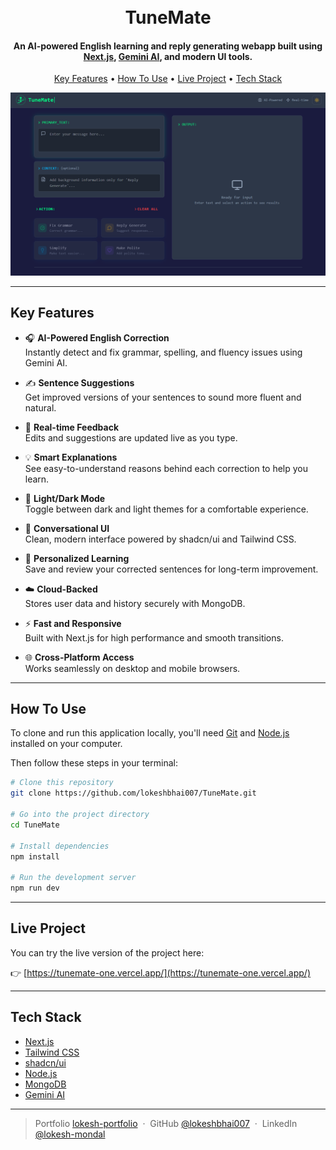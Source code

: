 <h1 align="center">
  <br>
  TuneMate
  <br>
</h1>

<h4 align="center">An AI-powered English learning and reply generating webapp built using <a href="https://nextjs.org" target="_blank">Next.js</a>, <a href="https://deepmind.google/technologies/gemini/" target="_blank">Gemini AI</a>, and modern UI tools.</h4>

<p align="center">
  <a href="#key-features">Key Features</a> •
  <a href="#how-to-use">How To Use</a> •
  <a href="#live-project">Live Project</a> •
  <a href="#tech-stack">Tech Stack</a>
</p>

![screenshot](https://raw.githubusercontent.com/lokeshbhai007/TuneMate/main/public/preview.png)

---

## Key Features

* 🎧 **AI-Powered English Correction**  
  Instantly detect and fix grammar, spelling, and fluency issues using Gemini AI.

* ✍️ **Sentence Suggestions**  
  Get improved versions of your sentences to sound more fluent and natural.

* 🔄 **Real-time Feedback**  
  Edits and suggestions are updated live as you type.

* 💡 **Smart Explanations**  
  See easy-to-understand reasons behind each correction to help you learn.

* 🌙 **Light/Dark Mode**  
  Toggle between dark and light themes for a comfortable experience.

* 💬 **Conversational UI**  
  Clean, modern interface powered by shadcn/ui and Tailwind CSS.

* 🧠 **Personalized Learning**  
  Save and review your corrected sentences for long-term improvement.

* ☁️ **Cloud-Backed**  
  Stores user data and history securely with MongoDB.

* ⚡ **Fast and Responsive**  
  Built with Next.js for high performance and smooth transitions.

* 🌐 **Cross-Platform Access**  
  Works seamlessly on desktop and mobile browsers.

---

## How To Use

To clone and run this application locally, you'll need [Git](https://git-scm.com) and [Node.js](https://nodejs.org/en/download/) installed on your computer.  

Then follow these steps in your terminal:

```bash
# Clone this repository
git clone https://github.com/lokeshbhai007/TuneMate.git

# Go into the project directory
cd TuneMate

# Install dependencies
npm install

# Run the development server
npm run dev
```

---

## Live Project

You can try the live version of the project here:  

👉 [https://tunemate-one.vercel.app/](https://tunemate-one.vercel.app/)

---

## Tech Stack

- [Next.js](https://nextjs.org/)
- [Tailwind CSS](https://tailwindcss.com/)
- [shadcn/ui](https://ui.shadcn.com/)
- [Node.js](https://nodejs.org/)
- [MongoDB](https://www.mongodb.com/)
- [Gemini AI](https://deepmind.google/technologies/gemini/)

---

> Portfolio [lokesh-portfolio](https://lokesh-portfolio-gamma.vercel.app/) &nbsp;&middot;&nbsp;
> GitHub [@lokeshbhai007](https://github.com/lokeshbhai007) &nbsp;&middot;&nbsp;
> LinkedIn [@lokesh-mondal](https://www.linkedin.com/in/lokesh-mondal)

